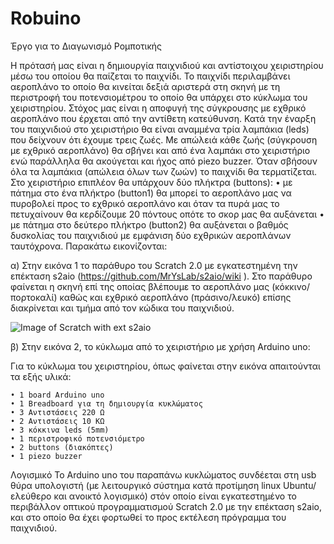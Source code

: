 # Robuino
Έργο για το Διαγωνισμό Ρομποτικής

Η πρότασή μας είναι η δημιουργία παιχνιδιού και αντίστοιχου χειριστηρίου μέσω του οποίου θα παίζεται το παιχνίδι. 
Το παιχνίδι περιλαμβάνει αεροπλάνο το οποίο θα κινείται δεξιά αριστερά στη σκηνή με τη περιστροφή του ποτενσιομέτρου το οποίο θα υπάρχει στο κύκλωμα του χειριστηρίου. Στόχος μας είναι η αποφυγή της σύγκρουσης με εχθρικό αεροπλάνο που έρχεται από την αντίθετη κατεύθυνση. Κατά την έναρξη του παιχνιδιού στο χειριστήριο θα είναι αναμμένα τρία λαμπάκια (leds) που δείχνουν ότι έχουμε τρεις ζωές. Με απώλειά κάθε ζωής (σύγκρουση με εχθρικό αεροπλάνο) θα σβήνει και από ένα λαμπάκι στο χειριστήριο ενώ παράλληλα θα ακούγεται και ήχος από piezo buzzer. Όταν σβήσουν όλα τα λαμπάκια (απώλεια όλων των ζωών) το παιχνίδι θα τερματίζεται. 
Στο χειριστήριο επιπλέον θα υπάρχουν δύο πλήκτρα (buttons): 
    • με πάτημα στο ένα πλήκτρο (button1) θα  μπορεί το αεροπλάνο μας να πυροβολεί προς το εχθρικό αεροπλάνο και όταν τα πυρά μας το πετυχαίνουν θα κερδίζουμε 20 πόντους οπότε το σκορ μας θα αυξάνεται
    • με πάτημα στο δεύτερο πλήκτρο (button2) θα αυξάνεται ο βαθμός δυσκολίας του παιχνιδιού με εμφάνιση δύο εχθρικών αεροπλάνων ταυτόχρονα.
Παρακάτω εικονίζονται:

α) Στην εικόνα 1 το παράθυρο του Scratch 2.0 με εγκατεστημένη την επέκταση s2aio (https://github.com/MrYsLab/s2aio/wiki ). Στο παράθυρο φαίνεται η σκηνή επί της οποίας βλέπουμε το αεροπλάνο μας (κόκκινο/πορτοκαλί)  καθώς και εχθρικό αεροπλάνο (πράσινο/λευκό) επίσης διακρίνεται και τμήμα από τον κώδικα του παιχνιδιού.

![Image of Scratch with ext s2aio](https://github.com/8gymnperist/Robuino/images/plane-project.png)


β) Στην εικόνα 2, το κύκλωμα από το χειριστήριο με χρήση Arduino uno: 

Για το κύκλωμα του χειριστηρίου, όπως φαίνεται στην εικόνα απαιτούνται τα εξής υλικά:

    • 1 board Arduino uno
    • 1 Breadboard για τη δημιουργία κυκλώματος
    • 3 Αντιστάσεις 220 Ω
    • 2 Αντιστάσεις 10 ΚΩ
    • 3 κόκκινα leds (5mm)
    • 1 περιστροφικό ποτενσιόμετρο
    • 2 buttons (διακόπτες)
    • 1 piezo buzzer 

Λογισμικό
 Το Arduino uno του παραπάνω κυκλώματος συνδέεται στη usb θύρα υπολογιστή (με λειτουργικό σύστημα κατά προτίμηση linux Ubuntu/ελεύθερο και ανοικτό λογισμικό) στόν οποίο είναι εγκατεστημένο το περιβάλλον οπτικού προγραμματισμού Scratch 2.0 με την επέκταση s2aio, και στο οποίο θα έχει φορτωθεί το προς εκτέλεση πρόγραμμα του παιχνιδιού.
